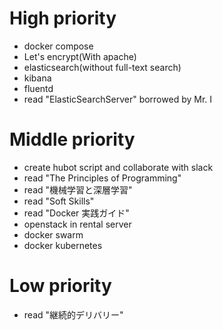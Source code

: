 # High priority
* docker compose
* Let's encrypt(With apache)
* elasticsearch(without full-text search)
* kibana
* fluentd
* read "ElasticSearchServer" borrowed by Mr. I

# Middle priority
* create hubot script and collaborate with slack
* read "The Principles of Programming"
* read "機械学習と深層学習"
* read "Soft Skills"
* read "Docker 実践ガイド"
* openstack in rental server
* docker swarm
* docker kubernetes

# Low priority
* read "継続的デリバリー"

